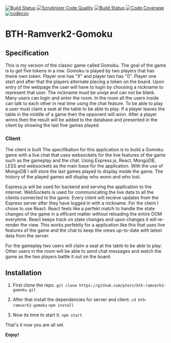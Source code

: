 [![Build Status](https://travis-ci.org/ptorn/bth-ramverk2-gomoku.svg?branch=master)](https://travis-ci.org/ptorn/bth-ramverk2-gomoku)
[![Scrutinizer Code Quality](https://scrutinizer-ci.com/g/ptorn/bth-ramverk2-gomoku/badges/quality-score.png?b=master)](https://scrutinizer-ci.com/g/ptorn/bth-ramverk2-gomoku/?branch=master)
[![Build Status](https://scrutinizer-ci.com/g/ptorn/bth-ramverk2-gomoku/badges/build.png?b=master)](https://scrutinizer-ci.com/g/ptorn/bth-ramverk2-gomoku/build-status/master)
[![Code Coverage](https://scrutinizer-ci.com/g/ptorn/bth-ramverk2-gomoku/badges/coverage.png?b=master)](https://scrutinizer-ci.com/g/ptorn/bth-ramverk2-gomoku/?branch=master)
[![codecov](https://codecov.io/gh/ptorn/bth-ramverk2-gomoku/branch/master/graph/badge.svg)](https://codecov.io/gh/ptorn/bth-ramverk2-gomoku)

BTH-Ramverk2-Gomoku
=====================

## Specification
This is my version of the classic game called Gomoku. The goal of the game is to get five tokens in a row. Gomoku is played by two players that has theire own token. Player one has "X" and player two has "0". Player one start and after that the players alternate placing a token on the board. Upon entry of the webpage the user will have to login by choosing a nickname to represent that user. The nickname must be uniqe and can not be blank. Many users can login and enter the room. In the room all the users inside can talk to each other in real time using the chat feature. To be able to play a user must claim a seat at the table to be able to play. If a player leaves the table in the middle of a game then the opponent will winn. After a player winns then the result will be added to the database and presented in the client by showing the last five games played.

### Client
The client is built 
The specifikation for this application is to build a Gomoku game with a live chat that uses websockets for the live features of the game such as the gameplay and the chat.
Using Express.js, React, MongoDB, LESS and websockets as the main base for the application. With the use of MongoDB I will store the last games played to display inside the game. The history of the played games will display who wonn and who lost.

Express.js will be used for backend and serving the application to the internet. WebSockets is used for communicating the live data to all the clients connected to the game. Every client will recieve updates from the Express server after they have logged in with a nickname. 
For the client I chose to use React. React feels like a perfekt match to handle the state changes of the game in a efficent matter without reloading the entire DOM everytime. React keeps track on state changes and upon changes it will re-render the view. This works perfektly for a application like this that uses live features of the game and the chat to keep the views up-to-date with latest data from the server.

For the gameplay two users will claim a seat at the table to be able to play. Other users in the room will be able to send chat messages and watch the game as the two players battle it out on the board.

## Installation

1. First clone the repo.
`git clone https://github.com/ptorn/bth-ramverk2-gomoku.git`

2. After that install the dependencies for server and client.
`cd bth-ramverk2-gomoku`
`npm install`

3. Now its time to start it.
`npm start`

That's it now you are all set.

**Enjoy!**
